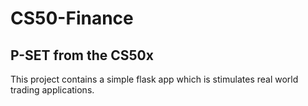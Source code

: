 # CS50-Finance
## P-SET from the CS50x


This project contains a simple flask app which is stimulates real world trading applications.
